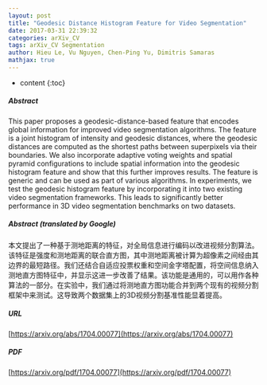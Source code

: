 ```yaml
---
layout: post
title: "Geodesic Distance Histogram Feature for Video Segmentation"
date: 2017-03-31 22:39:32
categories: arXiv_CV
tags: arXiv_CV Segmentation
author: Hieu Le, Vu Nguyen, Chen-Ping Yu, Dimitris Samaras
mathjax: true
---
```


* content
{:toc}

##### Abstract
This paper proposes a geodesic-distance-based feature that encodes global information for improved video segmentation algorithms. The feature is a joint histogram of intensity and geodesic distances, where the geodesic distances are computed as the shortest paths between superpixels via their boundaries. We also incorporate adaptive voting weights and spatial pyramid configurations to include spatial information into the geodesic histogram feature and show that this further improves results. The feature is generic and can be used as part of various algorithms. In experiments, we test the geodesic histogram feature by incorporating it into two existing video segmentation frameworks. This leads to significantly better performance in 3D video segmentation benchmarks on two datasets.

##### Abstract (translated by Google)
本文提出了一种基于测地距离的特征，对全局信息进行编码以改进视频分割算法。该特征是强度和测地距离的联合直方图，其中测地距离被计算为超像素之间经由其边界的最短路径。我们还结合自适应投票权重和空间金字塔配置，将空间信息纳入测地直方图特征中，并显示这进一步改善了结果。该功能是通用的，可以用作各种算法的一部分。在实验中，我们通过将测地直方图功能合并到两个现有的视频分割框架中来测试。这导致两个数据集上的3D视频分割基准性能显着提高。

##### URL
[https://arxiv.org/abs/1704.00077](https://arxiv.org/abs/1704.00077)

##### PDF
[https://arxiv.org/pdf/1704.00077](https://arxiv.org/pdf/1704.00077)

